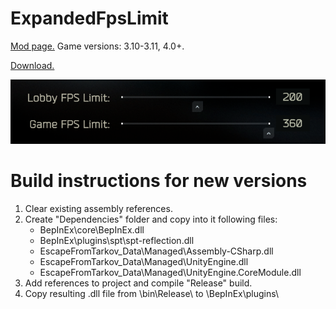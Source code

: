 # ExpandedFpsLimit
[Mod page.](https://hub.sp-tarkov.com/files/file/2750-expanded-fps-limit/) Game versions: 3.10-3.11, 4.0+.

[Download.](https://github.com/Mugnum/SPT_ExpandedFpsLimit/releases)

![alt text](https://raw.githubusercontent.com/Mugnum/SPT_ExpandedFpsLimit/refs/heads/master/Media/preview.png)

# Build instructions for new versions
1. Clear existing assembly references.
2. Create "Dependencies" folder and copy into it following files:
   - BepInEx\core\BepInEx.dll
   - BepInEx\plugins\spt\spt-reflection.dll
   - EscapeFromTarkov_Data\Managed\Assembly-CSharp.dll
   - EscapeFromTarkov_Data\Managed\UnityEngine.dll
   - EscapeFromTarkov_Data\Managed\UnityEngine.CoreModule.dll
3. Add references to project and compile "Release" build.
4. Copy resulting .dll file from \bin\Release\ to \BepInEx\plugins\
